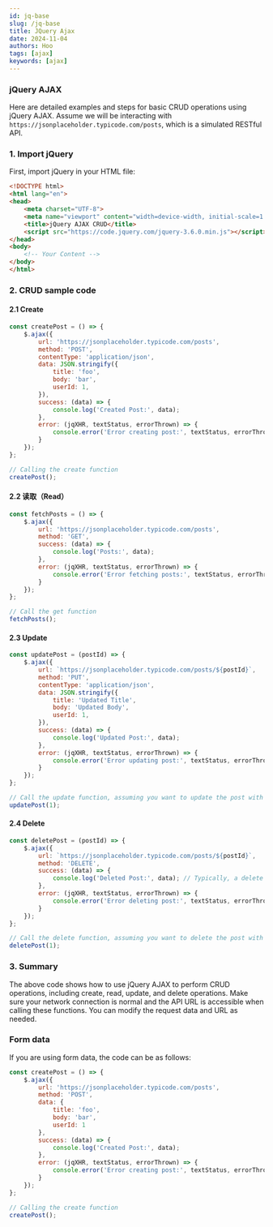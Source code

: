```yaml
---
id: jq-base
slug: /jq-base
title: JQuery Ajax
date: 2024-11-04
authors: Hoo
tags: [ajax]
keywords: [ajax]
---
```


###  jQuery AJAX

Here are detailed examples and steps for basic CRUD operations using jQuery AJAX. Assume we will be interacting with `https://jsonplaceholder.typicode.com/posts`, which is a simulated RESTful API.

### 1. Import jQuery

First, import jQuery in your HTML file:

```html
<!DOCTYPE html>
<html lang="en">
<head>
    <meta charset="UTF-8">
    <meta name="viewport" content="width=device-width, initial-scale=1.0">
    <title>jQuery AJAX CRUD</title>
    <script src="https://code.jquery.com/jquery-3.6.0.min.js"></script>
</head>
<body>
    <!-- Your Content -->
</body>
</html>
```

### 2. CRUD sample code

#### 2.1 Create

```js
const createPost = () => {
    $.ajax({
        url: 'https://jsonplaceholder.typicode.com/posts',
        method: 'POST',
        contentType: 'application/json',
        data: JSON.stringify({
            title: 'foo',
            body: 'bar',
            userId: 1,
        }),
        success: (data) => {
            console.log('Created Post:', data);
        },
        error: (jqXHR, textStatus, errorThrown) => {
            console.error('Error creating post:', textStatus, errorThrown);
        }
    });
};

// Calling the create function
createPost();
```

#### 2.2 读取（Read）

```js
const fetchPosts = () => {
    $.ajax({
        url: 'https://jsonplaceholder.typicode.com/posts',
        method: 'GET',
        success: (data) => {
            console.log('Posts:', data);
        },
        error: (jqXHR, textStatus, errorThrown) => {
            console.error('Error fetching posts:', textStatus, errorThrown);
        }
    });
};

// Call the get function
fetchPosts();
```

#### 2.3 Update

```js
const updatePost = (postId) => {
    $.ajax({
        url: `https://jsonplaceholder.typicode.com/posts/${postId}`,
        method: 'PUT',
        contentType: 'application/json',
        data: JSON.stringify({
            title: 'Updated Title',
            body: 'Updated Body',
            userId: 1,
        }),
        success: (data) => {
            console.log('Updated Post:', data);
        },
        error: (jqXHR, textStatus, errorThrown) => {
            console.error('Error updating post:', textStatus, errorThrown);
        }
    });
};

// Call the update function, assuming you want to update the post with ID 1
updatePost(1);
```

#### 2.4 Delete

```js
const deletePost = (postId) => {
    $.ajax({
        url: `https://jsonplaceholder.typicode.com/posts/${postId}`,
        method: 'DELETE',
        success: (data) => {
            console.log('Deleted Post:', data); // Typically, a delete returns 204 No Content
        },
        error: (jqXHR, textStatus, errorThrown) => {
            console.error('Error deleting post:', textStatus, errorThrown);
        }
    });
};

// Call the delete function, assuming you want to delete the post with ID 1
deletePost(1);
```

### 3. Summary

The above code shows how to use jQuery AJAX to perform CRUD operations, including create, read, update, and delete operations. Make sure your network connection is normal and the API URL is accessible when calling these functions. You can modify the request data and URL as needed.

### Form data

If you are using form data, the code can be as follows:

```js
const createPost = () => {
    $.ajax({
        url: 'https://jsonplaceholder.typicode.com/posts',
        method: 'POST',
        data: {
            title: 'foo',
            body: 'bar',
            userId: 1
        },
        success: (data) => {
            console.log('Created Post:', data);
        },
        error: (jqXHR, textStatus, errorThrown) => {
            console.error('Error creating post:', textStatus, errorThrown);
        }
    });
};

// Calling the create function
createPost();
```















